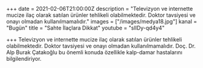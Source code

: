 +++
date = 2021-02-06T21:00:00Z
description = "Televizyon ve internette mucize ilaç olarak satılan ürünler tehlikeli olabilmektedir. Doktor tavsiyesi ve onayı olmadan kullanılmamalıdır."
images = ["/images/medya18.jpg"]
kanal = "Bugün"
title = "Sahte İlaçlara Dikkat"
youtube = "sIlDy-qd4y4"

+++
Televizyon ve internette mucize ilaç olarak satılan ürünler tehlikeli olabilmektedir. Doktor tavsiyesi ve onayı olmadan kullanılmamalıdır. Doç. Dr. Alp Burak Çatakoğlu bu önemli konuda özellikle kalp-damar hastalarını bilgilendiriyor.